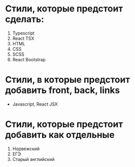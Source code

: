 # Стили, которые предстоит сделать:
1. Typescript
2. React TSX
3. HTML
4. CSS
5. SCSS
6. React Bootstrap

# Стили, в которые предстоит добавить front, back, links 
* Javascript, React JSX

# Стили, которые предстоит добавить как отдельные
1. Норвежский
2. ЕГЭ
3. Старый английский
